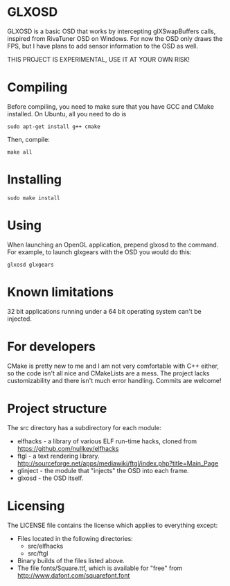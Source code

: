GLXOSD
=============
GLXOSD is a basic OSD that works by intercepting glXSwapBuffers calls, inspired from RivaTuner OSD on Windows. For now the OSD only draws the FPS, but I have plans to add sensor information to the OSD as well.

THIS PROJECT IS EXPERIMENTAL, USE IT AT YOUR OWN RISK!

Compiling
=============

Before compiling, you need to make sure that you have GCC and CMake installed. On Ubuntu, all you need to do is

```
sudo apt-get install g++ cmake
```

Then, compile:

```
make all
```

Installing
=============

```
sudo make install
```

Using
=============

When launching an OpenGL application, prepend glxosd to the command. For example, to launch glxgears with the OSD you would do this:

```
glxosd glxgears
```

Known limitations
=============

32 bit applications running under a 64 bit operating system can't be injected.

For developers
=============

CMake is pretty new to me and I am not very comfortable with C++ either, so the code isn't all nice and CMakeLists are a mess. The project lacks customizability and there isn't much error handling. Commits are welcome!

Project structure
=============

The src directory has a subdirectory for each module:

* elfhacks - a library of various ELF run-time hacks, cloned from https://github.com/nullkey/elfhacks
* ftgl - a text rendering library. http://sourceforge.net/apps/mediawiki/ftgl/index.php?title=Main_Page
* glinject - the module that "injects" the OSD into each frame.
* glxosd - the OSD itself.

Licensing
=============

The LICENSE file contains the license which applies to everything except:

* Files located in the following directories:
	* src/elfhacks
	* src/ftgl
* Binary builds of the files listed above.
* The file fonts/Square.ttf, which is available for "free" from http://www.dafont.com/squarefont.font